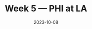 ---
layout: game
title: Week 5 — PHI at LA
season: 2023
game_id: 2023_05_PHI_LA
week: 5
date: 2023-10-08
home_team: LA
away_team: PHI
final_home: 
final_away: 
pbp_url: /assets/data/pbp/2023/2023_05_PHI_LA.csv.gz
---